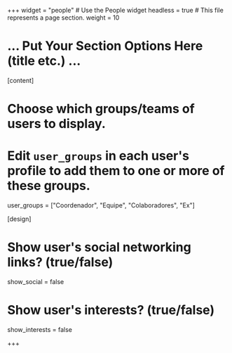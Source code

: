 +++
widget = "people"  # Use the People widget
headless = true  # This file represents a page section.
weight = 10

# ... Put Your Section Options Here (title etc.) ...

[content]
  # Choose which groups/teams of users to display.
  #   Edit `user_groups` in each user's profile to add them to one or more of these groups.
  user_groups = ["Coordenador",
                 "Equipe",
                 "Colaboradores",
                 "Ex"]

[design]
  # Show user's social networking links? (true/false)
  show_social = false

  # Show user's interests? (true/false)
  show_interests = false

+++

